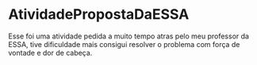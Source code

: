 # AtividadePropostaDaESSA
Esse foi uma atividade pedida a muito tempo atras pelo meu professor da ESSA, 
tive dificuldade mais consigui resolver o problema com força de vontade
e dor de cabeça.
